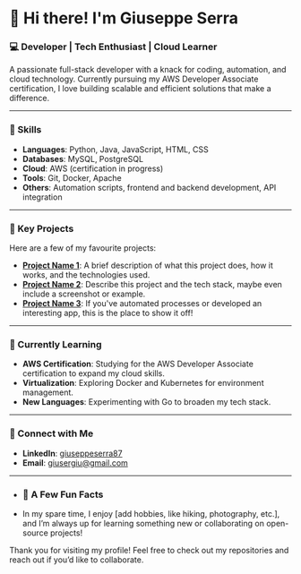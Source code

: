 # 👋 Hi there! I'm Giuseppe Serra

### 💻 Developer | Tech Enthusiast | Cloud Learner
A passionate full-stack developer with a knack for coding, automation, and cloud technology. Currently pursuing my AWS Developer Associate certification, I love building scalable and efficient solutions that make a difference.

---

### 🌟 Skills
- **Languages**: Python, Java, JavaScript, HTML, CSS
- **Databases**: MySQL, PostgreSQL
- **Cloud**: AWS (certification in progress)
- **Tools**: Git, Docker, Apache
- **Others**: Automation scripts, frontend and backend development, API integration

---

### 🧩 Key Projects
Here are a few of my favourite projects:

- [**Project Name 1**](URL): A brief description of what this project does, how it works, and the technologies used.
- [**Project Name 2**](URL): Describe this project and the tech stack, maybe even include a screenshot or example.
- [**Project Name 3**](URL): If you've automated processes or developed an interesting app, this is the place to show it off!

---

### 🚀 Currently Learning
- **AWS Certification**: Studying for the AWS Developer Associate certification to expand my cloud skills.
- **Virtualization**: Exploring Docker and Kubernetes for environment management.
- **New Languages**: Experimenting with Go to broaden my tech stack.

---

### 🤝 Connect with Me
- **LinkedIn**: [giuseppeserra87](https://www.linkedin.com/in/giuseppeserra87/)
- **Email**: giusergiu@gmail.com

---

- ### 🎯 A Few Fun Facts
- In my spare time, I enjoy [add hobbies, like hiking, photography, etc.], and I’m always up for learning something new or collaborating on open-source projects!

Thank you for visiting my profile! Feel free to check out my repositories and reach out if you’d like to collaborate.
